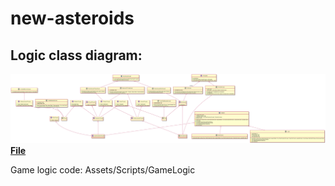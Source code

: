 # new-asteroids

## Logic class diagram:
![](GameLogic.png)
[**File**](GameLogic.png)

Game logic code: Assets/Scripts/GameLogic
